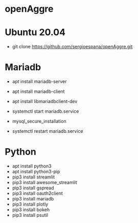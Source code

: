 # openAggre

# Ubuntu 20.04
- git clone https://github.com/sergioespana/openAggre.git
# Mariadb
- apt install mariadb-server
- apt install mariadb-client
- apt install libmariadbclient-dev

- systemctl start mariadb.service
- mysql_secure_installation
- systemctl restart mariadb.service
# Python
- apt install python3
- apt install python3-pip
- pip3 install streamlit
- pip3 install awesome_streamlit
- pip3 install gspread
- pip3 install oauth2client
- pip3 install mariadb
- pip3 install plotly
- pip3 install bokeh
- pip3 install psutil
